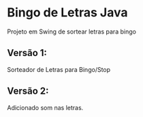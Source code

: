 # Bingo de Letras Java
 Projeto em Swing de sortear letras para bingo

## Versão 1:
Sorteador de Letras para Bingo/Stop

## Versão 2:
Adicionado som nas letras.